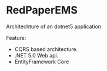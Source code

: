 # RedPaperEMS
Architechture of an dotnet5 application

Feature:
- CQRS based architecture.
- .NET 5.0 Web api.
- EntityFramework Core
